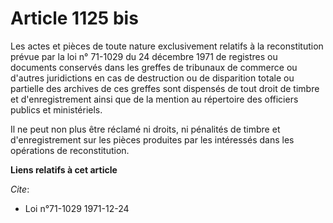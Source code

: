 # Article 1125 bis

Les actes et pièces de toute nature exclusivement relatifs à la reconstitution prévue par la loi n° 71-1029 du 24 décembre
1971 de registres ou documents conservés dans les greffes de tribunaux de commerce ou d'autres juridictions en cas de
destruction ou de disparition totale ou partielle des archives de ces greffes sont dispensés de tout droit de timbre et
d'enregistrement ainsi que de la mention au répertoire des officiers publics et ministériels.

Il ne peut non plus être réclamé ni droits, ni pénalités de timbre et d'enregistrement sur les pièces produites par les
intéressés dans les opérations de reconstitution.

**Liens relatifs à cet article**

_Cite_:

  - Loi n°71-1029 1971-12-24
